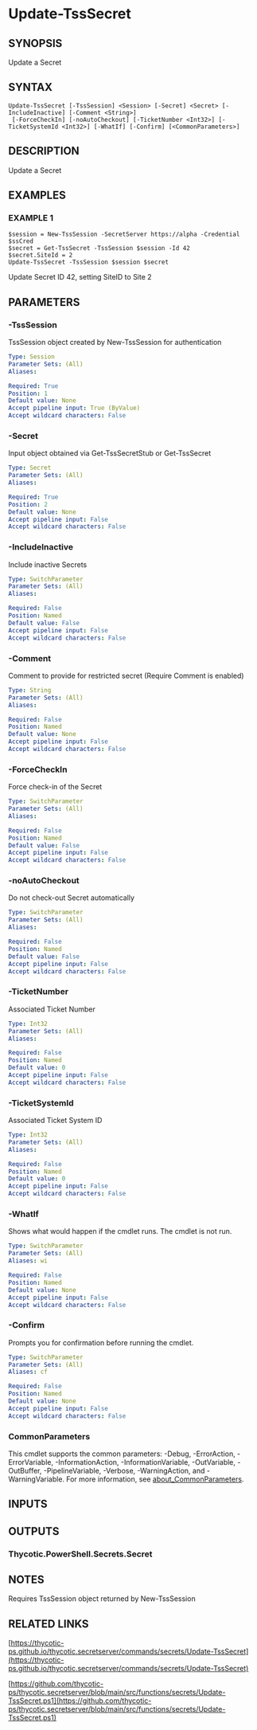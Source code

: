 # Update-TssSecret

## SYNOPSIS
Update a Secret

## SYNTAX

```
Update-TssSecret [-TssSession] <Session> [-Secret] <Secret> [-IncludeInactive] [-Comment <String>]
 [-ForceCheckIn] [-noAutoCheckout] [-TicketNumber <Int32>] [-TicketSystemId <Int32>] [-WhatIf] [-Confirm] [<CommonParameters>]
```

## DESCRIPTION
Update a Secret

## EXAMPLES

### EXAMPLE 1
```
$session = New-TssSession -SecretServer https://alpha -Credential $ssCred
$secret = Get-TssSecret -TssSession $session -Id 42
$secret.SiteId = 2
Update-TssSecret -TssSession $session $secret
```

Update Secret ID 42, setting SiteID to Site 2

## PARAMETERS

### -TssSession
TssSession object created by New-TssSession for authentication

```yaml
Type: Session
Parameter Sets: (All)
Aliases:

Required: True
Position: 1
Default value: None
Accept pipeline input: True (ByValue)
Accept wildcard characters: False
```

### -Secret
Input object obtained via Get-TssSecretStub or Get-TssSecret

```yaml
Type: Secret
Parameter Sets: (All)
Aliases:

Required: True
Position: 2
Default value: None
Accept pipeline input: False
Accept wildcard characters: False
```

### -IncludeInactive
Include inactive Secrets

```yaml
Type: SwitchParameter
Parameter Sets: (All)
Aliases:

Required: False
Position: Named
Default value: False
Accept pipeline input: False
Accept wildcard characters: False
```

### -Comment
Comment to provide for restricted secret (Require Comment is enabled)

```yaml
Type: String
Parameter Sets: (All)
Aliases:

Required: False
Position: Named
Default value: None
Accept pipeline input: False
Accept wildcard characters: False
```

### -ForceCheckIn
Force check-in of the Secret

```yaml
Type: SwitchParameter
Parameter Sets: (All)
Aliases:

Required: False
Position: Named
Default value: False
Accept pipeline input: False
Accept wildcard characters: False
```

### -noAutoCheckout
Do not check-out Secret automatically

```yaml
Type: SwitchParameter
Parameter Sets: (All)
Aliases:

Required: False
Position: Named
Default value: False
Accept pipeline input: False
Accept wildcard characters: False
```

### -TicketNumber
Associated Ticket Number

```yaml
Type: Int32
Parameter Sets: (All)
Aliases:

Required: False
Position: Named
Default value: 0
Accept pipeline input: False
Accept wildcard characters: False
```

### -TicketSystemId
Associated Ticket System ID

```yaml
Type: Int32
Parameter Sets: (All)
Aliases:

Required: False
Position: Named
Default value: 0
Accept pipeline input: False
Accept wildcard characters: False
```

### -WhatIf
Shows what would happen if the cmdlet runs.
The cmdlet is not run.

```yaml
Type: SwitchParameter
Parameter Sets: (All)
Aliases: wi

Required: False
Position: Named
Default value: None
Accept pipeline input: False
Accept wildcard characters: False
```

### -Confirm
Prompts you for confirmation before running the cmdlet.

```yaml
Type: SwitchParameter
Parameter Sets: (All)
Aliases: cf

Required: False
Position: Named
Default value: None
Accept pipeline input: False
Accept wildcard characters: False
```

### CommonParameters
This cmdlet supports the common parameters: -Debug, -ErrorAction, -ErrorVariable, -InformationAction, -InformationVariable, -OutVariable, -OutBuffer, -PipelineVariable, -Verbose, -WarningAction, and -WarningVariable. For more information, see [about_CommonParameters](http://go.microsoft.com/fwlink/?LinkID=113216).

## INPUTS

## OUTPUTS

### Thycotic.PowerShell.Secrets.Secret
## NOTES
Requires TssSession object returned by New-TssSession

## RELATED LINKS

[https://thycotic-ps.github.io/thycotic.secretserver/commands/secrets/Update-TssSecret](https://thycotic-ps.github.io/thycotic.secretserver/commands/secrets/Update-TssSecret)

[https://github.com/thycotic-ps/thycotic.secretserver/blob/main/src/functions/secrets/Update-TssSecret.ps1](https://github.com/thycotic-ps/thycotic.secretserver/blob/main/src/functions/secrets/Update-TssSecret.ps1)
